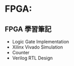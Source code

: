 # FPGA:

 ## FPGA 學習筆記
 * Logic Gate Implementation
 * Xilinx Vivado Simulation
 * Counter
 * Verilog RTL Design
	 
